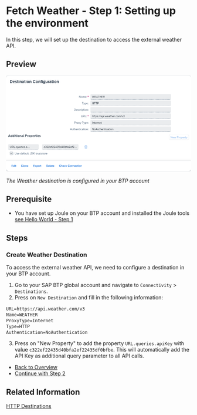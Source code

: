 # Fetch Weather - Step 1: Setting up the environment

In this step, we will set up the destination to access the external weather API.

## Preview

![image](assets/preview.png)

*The Weather destination is configured in your BTP account*

## Prerequisite
- You have set up Joule on your BTP account and installed the Joule tools [see Hello World - Step 1](../../helloworld/step1/index.md)

## Steps

### Create Weather Destination

To access the external weather API, we need to configure a destination in your BTP account.

1. Go to your SAP BTP global account and navigate to `Connectivity` > `Destinations`.
2. Press on `New Destination` and fill in the following information:

```properties
URL=https://api.weather.com/v3
Name=WEATHER
ProxyType=Internet
Type=HTTP
Authentication=NoAuthentication
```
3. Press on "New Property" to add the property `URL.queries.apiKey` with value `c322ef22435d40bfa2ef22435df0bfbe`. This will automatically add the API Key as additional query parameter to all API calls.

* [Back to Overview](../index.md)
* [Continue with Step 2](../step2/index.md)

## Related Information 

[HTTP Destinations](https://help.sap.com/docs/connectivity/sap-btp-connectivity-cf/http-destinations)
